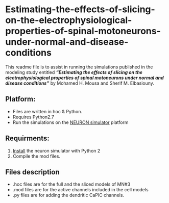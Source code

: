 # Estimating-the-effects-of-slicing-on-the-electrophysiological-properties-of-spinal-motoneurons-under-normal-and-disease-conditions
This readme file is to assist in running the simulations published in the modeling study entitled <b><i>“Estimating the effects of slicing on the electrophysiological properties of spinal motoneurons under normal and disease conditions”</i></b> by Mohamed H. Mousa and Sherif M. Elbasiouny.

## Platform:
* Files are written in hoc & Python. 
* Requires Python2.7
* Run the simulations on the  [NEURON simulator](https://neuron.yale.edu/neuron/what_is_neuron) platform

## Requirments:
1. [Install](https://www.neuron.yale.edu/neuron/static/py_doc/programming/python.html) the neuron simulator with Python 2 
2. Compile the mod files.

## Files description
* .hoc files are for the full and the sliced models of MN#3
* .mod files are for the active channels included in the cell models
* .py files are for adding the dendritic CaPIC channels.
